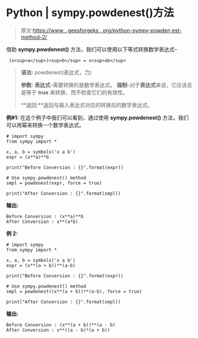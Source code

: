 # Python | sympy.powdenest()方法

> 原文:[https://www . geesforgeks . org/python-sympy-powden est-method-2/](https://www.geeksforgeeks.org/python-sympy-powdenest-method-2/)

借助 **sympy.powdenest()** 方法，我们可以使用以下等式转换数学表达式–

```
 (x<sup>a</sup>)<sup>b</sup> = x<sup>ab</sup>
```

> **语法:** powdenest(表达式，力)
> 
> **参数:**
> **表达式**–需要转换的是数学表达式。
> **强制**–对于**表达式**来说，它应该总是等于 **true** 来转换，而不检查它们的有效性。
> 
> **返回:**返回与输入表达式对应的转换后的数学表达式。

**例#1:**
在这个例子中我们可以看到，通过使用 **sympy.powdenest()** 方法，我们可以用幂来转换一个数学表达式。

```
# import sympy
from sympy import * 

x, a, b = symbols('x a b')
expr = (x**a)**b

print("Before Conversion : {}".format(expr))

# Use sympy.powdenest() method
smpl = powdenest(expr, force = true) 

print("After Conversion : {}".format(smpl)) 
```

**输出:**

```
Before Conversion : (x**a)**b
After Conversion : x**(a*b)

```

**例 2:**

```
# import sympy
from sympy import * 

x, a, b = symbols('x a b')
expr = (x**(a + b))**(a-b)

print("Before Conversion : {}".format(expr))

# Use sympy.powdenest() method
smpl = powdenest((x**(a + b))**(a-b), force = true) 

print("After Conversion : {}".format(smpl)) 
```

**输出:**

```
Before Conversion : (x**(a + b))**(a - b)
After Conversion : x**((a - b)*(a + b))

```